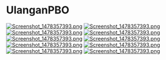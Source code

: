 # UlanganPBO
[![Screenshot_1478357393.png](https://s3.postimg.org/iirr7u42r/Ulangan.png)](https://postimg.org/image/58h3inz7z/)
[![Screenshot_1478357393.png](https://s3.postimg.org/jz39pz6zn/Ulangan2.png)](https://postimg.org/image/58h3inz7z/)
[![Screenshot_1478357393.png](https://s3.postimg.org/dzfimbm77/Ulangan3.png)](https://postimg.org/image/58h3inz7z/)
[![Screenshot_1478357393.png](https://s3.postimg.org/ubpkc20ir/Ulangan4.png)](https://postimg.org/image/58h3inz7z/)
[![Screenshot_1478357393.png](https://s3.postimg.org/8dt3i9lib/Ulangan5.png)](https://postimg.org/image/58h3inz7z/)
[![Screenshot_1478357393.png](https://s3.postimg.org/fv2axhb1f/Ulangan6.png)](https://postimg.org/image/58h3inz7z/)
[![Screenshot_1478357393.png](https://s3.postimg.org/jspkmvxur/Ulangan7.png)](https://postimg.org/image/58h3inz7z/)
[![Screenshot_1478357393.png](https://s3.postimg.org/p5ef10lr7/Ulangan8.png)](https://postimg.org/image/58h3inz7z/)
[![Screenshot_1478357393.png](https://s3.postimg.org/hqtomdp9f/Ulangan9.png)](https://postimg.org/image/58h3inz7z/)
[![Screenshot_1478357393.png](https://s3.postimg.org/cgopv350j/Ulangan10.png)](https://postimg.org/image/58h3inz7z/)
